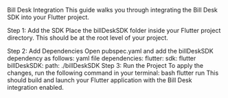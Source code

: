 Bill Desk Integration
This guide walks you through integrating the Bill Desk SDK into your Flutter project.

Step 1: Add the SDK
Place the billDeskSDK folder inside your Flutter project directory. This should be at the root level of your project.

Step 2: Add Dependencies
Open pubspec.yaml and add the billDeskSDK dependency as follows:
yaml file
dependencies:
  flutter:
    sdk: flutter
  billDeskSDK:
    path: ./billDeskSDK
Step 3: Run the Project
To apply the changes, run the following command in your terminal:
bash
flutter run
This should build and launch your Flutter application with the Bill Desk integration enabled.
